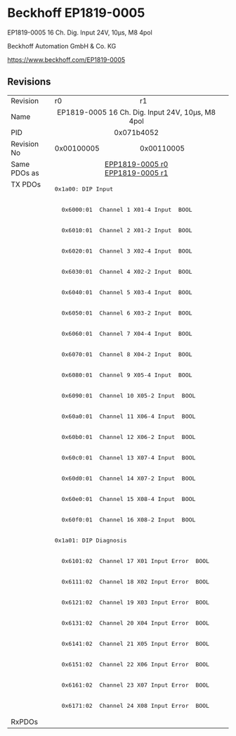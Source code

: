 # Beckhoff EP1819-0005

EP1819-0005 16 Ch. Dig. Input 24V, 10µs, M8 4pol

Beckhoff Automation GmbH & Co. KG

https://www.beckhoff.com/EP1819-0005

## Revisions
<table>
<tr>
<td>Revision</td>
<td>r0</td>
<td>r1</td>
</tr>
<tr>
<td>Name</td>
<td colspan=2 align="center">EP1819-0005 16 Ch. Dig. Input 24V, 10µs, M8 4pol</td>
</tr>
<tr>
<td>PID</td>
<td colspan=2 align="center">0x071b4052</td>
</tr>
<tr>
<td>Revision No</td>
<td>0x00100005</td>
<td>0x00110005</td>
</tr>
<tr>
<td>Same PDOs as</td>
<td colspan=2 align="center"><a href="EPP1819-0005.md">EPP1819-0005 r0</a><br/><a href="EPP1819-0005.md">EPP1819-0005 r1</a></td>
</tr>
<tr>
<td rowspan=26 valign=top>TX PDOs</td>
<td colspan=2 align="left"><pre>0x1a00: DIP Input</pre></td>
<td></td>
</tr>
<tr>
<td colspan=2 align="left"><pre>  0x6000:01  Channel 1 X01-4 Input  BOOL</pre></td>
</tr>
<tr>
<td colspan=2 align="left"><pre>  0x6010:01  Channel 2 X01-2 Input  BOOL</pre></td>
</tr>
<tr>
<td colspan=2 align="left"><pre>  0x6020:01  Channel 3 X02-4 Input  BOOL</pre></td>
</tr>
<tr>
<td colspan=2 align="left"><pre>  0x6030:01  Channel 4 X02-2 Input  BOOL</pre></td>
</tr>
<tr>
<td colspan=2 align="left"><pre>  0x6040:01  Channel 5 X03-4 Input  BOOL</pre></td>
</tr>
<tr>
<td colspan=2 align="left"><pre>  0x6050:01  Channel 6 X03-2 Input  BOOL</pre></td>
</tr>
<tr>
<td colspan=2 align="left"><pre>  0x6060:01  Channel 7 X04-4 Input  BOOL</pre></td>
</tr>
<tr>
<td colspan=2 align="left"><pre>  0x6070:01  Channel 8 X04-2 Input  BOOL</pre></td>
</tr>
<tr>
<td colspan=2 align="left"><pre>  0x6080:01  Channel 9 X05-4 Input  BOOL</pre></td>
</tr>
<tr>
<td colspan=2 align="left"><pre>  0x6090:01  Channel 10 X05-2 Input  BOOL</pre></td>
</tr>
<tr>
<td colspan=2 align="left"><pre>  0x60a0:01  Channel 11 X06-4 Input  BOOL</pre></td>
</tr>
<tr>
<td colspan=2 align="left"><pre>  0x60b0:01  Channel 12 X06-2 Input  BOOL</pre></td>
</tr>
<tr>
<td colspan=2 align="left"><pre>  0x60c0:01  Channel 13 X07-4 Input  BOOL</pre></td>
</tr>
<tr>
<td colspan=2 align="left"><pre>  0x60d0:01  Channel 14 X07-2 Input  BOOL</pre></td>
</tr>
<tr>
<td colspan=2 align="left"><pre>  0x60e0:01  Channel 15 X08-4 Input  BOOL</pre></td>
</tr>
<tr>
<td colspan=2 align="left"><pre>  0x60f0:01  Channel 16 X08-2 Input  BOOL</pre></td>
</tr>
<tr>
<td colspan=2 align="left"><pre>0x1a01: DIP Diagnosis</pre></td>
</tr>
<tr>
<td colspan=2 align="left"><pre>  0x6101:02  Channel 17 X01 Input Error  BOOL</pre></td>
</tr>
<tr>
<td colspan=2 align="left"><pre>  0x6111:02  Channel 18 X02 Input Error  BOOL</pre></td>
</tr>
<tr>
<td colspan=2 align="left"><pre>  0x6121:02  Channel 19 X03 Input Error  BOOL</pre></td>
</tr>
<tr>
<td colspan=2 align="left"><pre>  0x6131:02  Channel 20 X04 Input Error  BOOL</pre></td>
</tr>
<tr>
<td colspan=2 align="left"><pre>  0x6141:02  Channel 21 X05 Input Error  BOOL</pre></td>
</tr>
<tr>
<td colspan=2 align="left"><pre>  0x6151:02  Channel 22 X06 Input Error  BOOL</pre></td>
</tr>
<tr>
<td colspan=2 align="left"><pre>  0x6161:02  Channel 23 X07 Input Error  BOOL</pre></td>
</tr>
<tr>
<td colspan=2 align="left"><pre>  0x6171:02  Channel 24 X08 Input Error  BOOL</pre></td>
</tr>
<tr>
<td>RxPDOs</td>
<td colspan=2 align="left"></td>
</tr>
</table>
